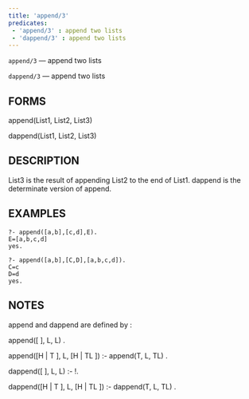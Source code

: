 ```yaml
---
title: 'append/3'
predicates:
 - 'append/3' : append two lists
 - 'dappend/3' : append two lists
---
```

`append/3` — append two lists

`dappend/3` — append two lists


## FORMS

append(List1, List2, List3)

dappend(List1, List2, List3)


## DESCRIPTION

List3 is the result of appending List2 to the end of List1. dappend is the determinate version of append.


## EXAMPLES

```
?- append([a,b],[c,d],E).
E=[a,b,c,d]
yes.
```

```
?- append([a,b],[C,D],[a,b,c,d]).
C=c
D=d
yes.
```


## NOTES

append and dappend are defined by :

append([ ], L, L) .

append([H | T ], L, [H | TL ]) :- append(T, L, TL) .


dappend([ ], L, L) :- !.

dappend([H | T ], L, [H | TL ]) :- dappend(T, L, TL) .

